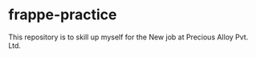 # frappe-practice
This repository is to skill up myself for the New job at Precious Alloy Pvt. Ltd. 
